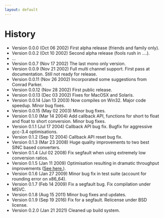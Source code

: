 ```yaml
---
layout: default
---
```


# History

- Version 0.0.0 (Oct 06 2002) First alpha release (friends and family only).
- Version 0.0.2 (Oct 10 2002) Second alpha release (fools rush in ....).
- ...
- Version 0.0.7 (Nov 17 2002) The last mono only version.
- Version 0.0.9 (Nov 21 2002) Full multi channel support. First pass at
  documentation. Still not ready for release.
- Version 0.0.11 (Nov 26 2002) Incorporated some suggestions from Conrad Parker.
- Version 0.0.12 (Nov 28 2002) First public release.
- Version 0.0.13 (Dec 03 2002) Fixes for MacOSX and Solaris.
- Version 0.0.14 (Jan 13 2003) Now compiles on Win32. Major code speedup. Minor
  bug fixes.
- Version 0.0.15 (May 02 2003) Minor bug fixes.
- Version 0.1.0 (Mar 14 2004) Add callback API, functions for short to float and
  float to short conversion. Minor bug fixes.
- Version 0.1.1 (Jul 17 2004) Callback API bug fix. Bugfix for aggressive
  gcc-3.4 optimisations.
- Version 0.1.2 (Sep 12 2004) Callback API reset bug fix.
- Version 0.1.3 (Mar 23 2008) Huge quality improvements to two best SINC based
  converters.
- Version 0.1.4 (Jul 02 2008) Fix segfault when using extremely low conversion
  ratios.
- Version 0.1.5 (Jan 11 2009) Optimisation resulting in dramatic throughput
  improvements ([See here.](http://www.mega-nerd.com/erikd/Blog/CodeHacking/SecretRabbitCode/rel_0_1_5.html)).
- Version 0.1.6 (Jan 27 2009) Minor bug fix in test suite (account for rounding
  error on x86_64).
- Version 0.1.7 (Feb 14 2009) Fix a segfault bug. Fix compilation under MSVC.
- Version 0.1.8 (Aug 15 2011) Minor bug fixes and updates.
- Version 0.1.9 (Sep 19 2016) Fix for a segfault. Relicense under BSD license.
- Version 0.2.0 (Jan 21 2021) Cleaned up build system.
